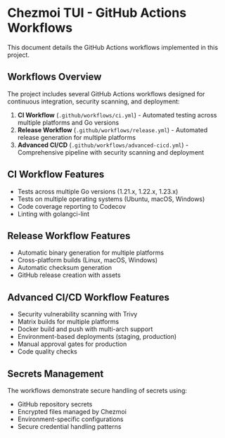 # Chezmoi TUI - GitHub Actions Workflows

This document details the GitHub Actions workflows implemented in this project.

## Workflows Overview

The project includes several GitHub Actions workflows designed for continuous integration, security scanning, and deployment:

1. **CI Workflow** (`.github/workflows/ci.yml`) - Automated testing across multiple platforms and Go versions
2. **Release Workflow** (`.github/workflows/release.yml`) - Automated release generation for multiple platforms
3. **Advanced CI/CD** (`.github/workflows/advanced-cicd.yml`) - Comprehensive pipeline with security scanning and deployment

## CI Workflow Features

- Tests across multiple Go versions (1.21.x, 1.22.x, 1.23.x)
- Tests on multiple operating systems (Ubuntu, macOS, Windows)
- Code coverage reporting to Codecov
- Linting with golangci-lint

## Release Workflow Features

- Automatic binary generation for multiple platforms
- Cross-platform builds (Linux, macOS, Windows)
- Automatic checksum generation
- GitHub release creation with assets

## Advanced CI/CD Workflow Features

- Security vulnerability scanning with Trivy
- Matrix builds for multiple platforms
- Docker build and push with multi-arch support
- Environment-based deployments (staging, production)
- Manual approval gates for production
- Code quality checks

## Secrets Management

The workflows demonstrate secure handling of secrets using:
- GitHub repository secrets
- Encrypted files managed by Chezmoi
- Environment-specific configurations
- Secure credential handling patterns